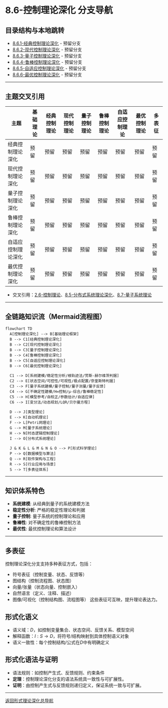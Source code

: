 # 8.6-控制理论深化 分支导航

## 目录结构与本地跳转

- [8.6.1-经典控制理论深化](8.6.1-经典控制理论深化.md) - 预留分支
- [8.6.2-现代控制理论深化](8.6.2-现代控制理论深化.md) - 预留分支
- [8.6.3-量子控制理论深化](8.6.3-量子控制理论深化.md) - 预留分支
- [8.6.4-鲁棒控制理论深化](8.6.4-鲁棒控制理论深化.md) - 预留分支
- [8.6.5-自适应控制理论深化](8.6.5-自适应控制理论深化.md) - 预留分支
- [8.6.6-最优控制理论深化](8.6.6-最优控制理论深化.md) - 预留分支

---

## 主题交叉引用

| 主题      | 基础理论 | 经典控制理论 | 现代控制理论 | 量子控制理论 | 鲁棒控制理论 | 自适应控制理论 | 最优控制理论 | 多表征 |
|-----------|----------|--------------|--------------|--------------|--------------|----------------|--------------|--------|
| 经典控制理论深化| 预留     | 预留         | 预留         | 预留         | 预留         | 预留           | 预留         | 预留   |
| 现代控制理论深化| 预留     | 预留         | 预留         | 预留         | 预留         | 预留           | 预留         | 预留   |
| 量子控制理论深化| 预留     | 预留         | 预留         | 预留         | 预留         | 预留           | 预留         | 预留   |
| 鲁棒控制理论深化| 预留     | 预留         | 预留         | 预留         | 预留         | 预留           | 预留         | 预留   |
| 自适应控制理论深化| 预留   | 预留         | 预留         | 预留         | 预留         | 预留           | 预留         | 预留   |
| 最优控制理论深化| 预留     | 预留         | 预留         | 预留         | 预留         | 预留           | 预留         | 预留   |

- 交叉引用：[2.6-控制理论](../2-形式科学理论/2.6-控制理论/README.md)、[8.5-分布式系统理论深化](../8.5-分布式系统理论深化/README.md)、[8.7-量子系统理论](../8.7-量子系统理论/README.md)

---

## 全链路知识流（Mermaid流程图）

```mermaid
flowchart TD
  A[控制理论深化] --> B[基础理论框架]
  B --> C1[经典控制理论深化]
  B --> C2[现代控制理论深化]
  B --> C3[量子控制理论深化]
  B --> C4[鲁棒控制理论深化]
  B --> C5[自适应控制理论深化]
  B --> C6[最优控制理论深化]
  
  C1 --> D[系统建模/稳定性分析/根轨迹法/劳斯-赫尔维茨判据]
  C2 --> E[状态空间/可控性/可观性/极点配置/奈奎斯特判据]
  C3 --> F[量子系统建模/量子控制/量子测量/量子反馈]
  C4 --> G[不确定性建模/H∞控制/μ-综合/鲁棒稳定性]
  C5 --> H[模型参考/自校正/参数估计/自适应律]
  C6 --> I[变分法/动态规划/LQR/贝尔曼方程]
  
  D --> J[类型理论]
  E --> K[自动机理论]
  F --> L[Petri网理论]
  G --> M[量子系统理论]
  H --> N[时态逻辑控制理论]
  I --> O[分布式系统理论]
  
  J & K & L & M & N & O --> P[形式科学理论]
  P --> Q[数据模型与算法]
  Q --> R[软件架构与工程]
  R --> S[行业应用与场景]
  S --> T[多表征体系]
```

---

## 知识体系特色

- **系统建模**: 从经典到量子的系统建模方法
- **稳定性分析**: 严格的稳定性理论和判据
- **量子控制**: 量子系统的控制理论和应用
- **鲁棒性**: 对不确定性的鲁棒控制方法
- **最优性**: 最优控制理论和算法设计

---

## 多表征

控制理论深化分支支持多种表征方式，包括：

- 符号表征（控制变量、状态、反馈等）
- 图结构（控制流程图、状态图）
- 向量/张量（状态向量、控制嵌入）
- 自然语言（定义、注释、描述）
- 图像/可视化（控制结构图、流程图等）
这些表征可互映，提升理论表达力。

## 形式化语义

- 语义域：$D$，如控制变量集合、状态空间、反馈关系、模型空间
- 解释函数：$I: S \to D$，将符号/结构映射到具体控制语义对象
- 语义一致性：每个控制结构/公式在$D$中有明确定义

## 形式化语法与证明

- 语法规则：如控制产生式、反馈规则、约束条件
- **定理**：控制理论深化分支的语法系统具一致性与可扩展性。
- **证明**：由控制产生式与反馈规则递归定义，保证系统一致与可扩展。

---

[返回形式理论深化总导航](../README.md)
